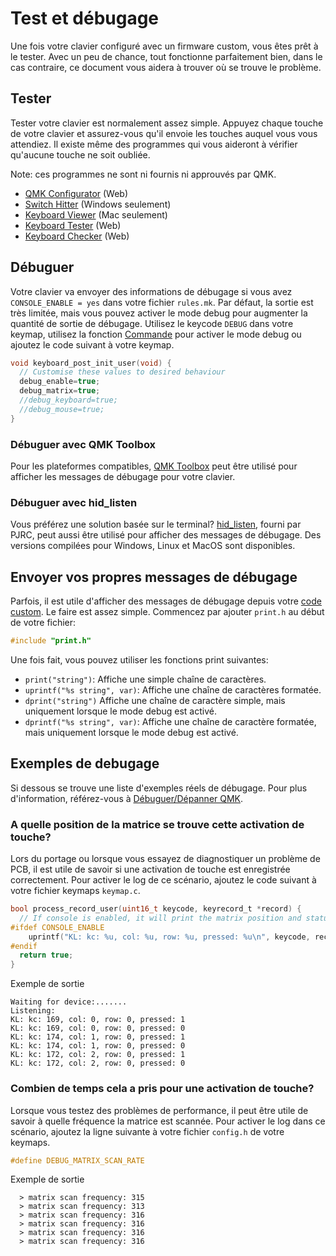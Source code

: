 # Test et débugage

Une fois votre clavier configuré avec un firmware custom, vous êtes prêt à le tester. Avec un peu de chance, tout fonctionne parfaitement bien, dans le cas contraire, ce document vous aidera à trouver où se trouve le problème.

## Tester

Tester votre clavier est normalement assez simple. Appuyez chaque touche de votre clavier et assurez-vous qu'il envoie les touches auquel vous vous attendiez. Il existe même des programmes qui vous aideront à vérifier qu'aucune touche ne soit oubliée.

Note: ces programmes ne sont ni fournis ni approuvés par QMK.

* [QMK Configurator](https://config.qmk.fm/#/test/) (Web)
* [Switch Hitter](https://web.archive.org/web/20190413233743/https://elitekeyboards.com/switchhitter.php) (Windows seulement)
* [Keyboard Viewer](https://www.imore.com/how-use-keyboard-viewer-your-mac) (Mac seulement)
* [Keyboard Tester](https://www.keyboardtester.com) (Web)
* [Keyboard Checker](https://keyboardchecker.com) (Web)

## Débuguer

Votre clavier va envoyer des informations de débugage si vous avez `CONSOLE_ENABLE = yes` dans votre fichier `rules.mk`. Par défaut, la sortie est très limitée, mais vous pouvez activer le mode debug pour augmenter la quantité de sortie de débugage. Utilisez le keycode `DEBUG` dans votre keymap, utilisez la fonction [Commande](feature_command.md) pour activer le mode debug ou ajoutez le code suivant à votre keymap.

```c
void keyboard_post_init_user(void) {
  // Customise these values to desired behaviour
  debug_enable=true;
  debug_matrix=true;
  //debug_keyboard=true;
  //debug_mouse=true;
}
```

### Débuguer avec QMK Toolbox

Pour les plateformes compatibles, [QMK Toolbox](https://github.com/qmk/qmk_toolbox) peut être utilisé pour afficher les messages de débugage pour votre clavier.

### Débuguer avec hid_listen

Vous préférez une solution basée sur le terminal? [hid_listen](https://www.pjrc.com/teensy/hid_listen.html), fourni par PJRC, peut aussi être utilisé pour afficher des messages de débugage. Des versions compilées pour Windows, Linux et MacOS sont disponibles.

<!-- FIXME: Describe the debugging messages here. -->

## Envoyer vos propres messages de débugage

Parfois, il est utile d'afficher des messages de débugage depuis votre [code custom](custom_quantum_functions.md). Le faire est assez simple. Commencez par ajouter `print.h` au début de votre fichier:

```c
#include "print.h"
```

Une fois fait, vous pouvez utiliser les fonctions print suivantes:

* `print("string")`: Affiche une simple chaîne de caractères.
* `uprintf("%s string", var)`: Affiche une chaîne de caractères formatée.
* `dprint("string")` Affiche une chaîne de caractère simple, mais uniquement lorsque le mode debug est activé.
* `dprintf("%s string", var)`: Affiche une chaîne de caractère formatée, mais uniquement lorsque le mode debug est activé.

## Exemples de debugage

Si dessous se trouve une liste d'exemples réels de débugage. Pour plus d'information, référez-vous à [Débuguer/Dépanner QMK](faq_debug.md).

### A quelle position de la matrice se trouve cette activation de touche?

Lors du portage ou lorsque vous essayez de diagnostiquer un problème de PCB, il est utile de savoir si une activation de touche est enregistrée correctement. Pour activer le log de ce scénario, ajoutez le code suivant à votre fichier keymaps `keymap.c`.

```c
bool process_record_user(uint16_t keycode, keyrecord_t *record) {
  // If console is enabled, it will print the matrix position and status of each key pressed
#ifdef CONSOLE_ENABLE
    uprintf("KL: kc: %u, col: %u, row: %u, pressed: %u\n", keycode, record->event.key.col, record->event.key.row, record->event.pressed);
#endif
  return true;
}
```

Exemple de sortie

```text
Waiting for device:.......
Listening:
KL: kc: 169, col: 0, row: 0, pressed: 1
KL: kc: 169, col: 0, row: 0, pressed: 0
KL: kc: 174, col: 1, row: 0, pressed: 1
KL: kc: 174, col: 1, row: 0, pressed: 0
KL: kc: 172, col: 2, row: 0, pressed: 1
KL: kc: 172, col: 2, row: 0, pressed: 0
```

### Combien de temps cela a pris pour une activation de touche?

Lorsque vous testez des problèmes de performance, il peut être utile de savoir à quelle fréquence la matrice est scannée. Pour activer le log dans ce scénario, ajoutez la ligne suivante à votre fichier `config.h` de votre keymaps.

```c
#define DEBUG_MATRIX_SCAN_RATE
```

Exemple de sortie

```text
  > matrix scan frequency: 315
  > matrix scan frequency: 313
  > matrix scan frequency: 316
  > matrix scan frequency: 316
  > matrix scan frequency: 316
  > matrix scan frequency: 316
```
